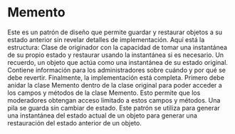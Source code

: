 # Memento
Este es un patrón de diseño que permite guardar y restaurar objetos a su estado anterior sin revelar detalles de implementación. Aquí está la estructura:
Clase de originador con la capacidad de tomar una instantánea de su propio estado y restaurar usando la instantánea si es necesario. Un recuerdo, un objeto que actúa como una instantánea de su estado original. Contiene información para los administradores sobre cuándo y por qué se debe revertir. Finalmente, la implementación está completa. Primero debe anidar la clase Memento dentro de la clase original para poder acceder a los campos y métodos de la clase Memento. Esto permite que los moderadores obtengan acceso limitado a estos campos y métodos. Una pila se guarda sin cambiar de estado. Este patrón se utiliza para generar una instantánea del estado actual de un objeto para generar una restauración del estado anterior de un objeto.
